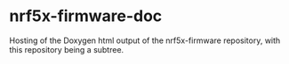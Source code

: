 # nrf5x-firmware-doc
Hosting of the Doxygen html output of the nrf5x-firmware repository, with this repository being a subtree.
